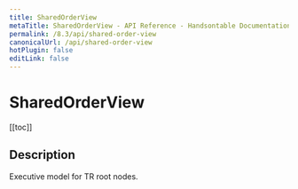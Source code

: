 ```yaml
---
title: SharedOrderView
metaTitle: SharedOrderView - API Reference - Handsontable Documentation
permalink: /8.3/api/shared-order-view
canonicalUrl: /api/shared-order-view
hotPlugin: false
editLink: false
---
```


# SharedOrderView

[[toc]]

## Description

Executive model for TR root nodes.



